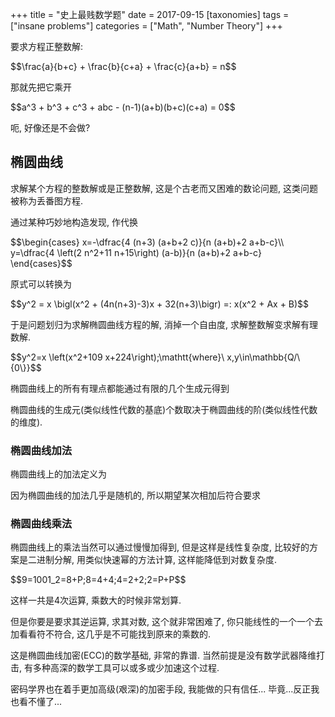 +++
title = "史上最贱数学题"
date = 2017-09-15
[taxonomies]
tags = ["insane problems"]
categories = ["Math", "Number Theory"]
+++

<p>要求方程正整数解:</p><p class="math">$$\frac{a}{b+c} + \frac{b}{c+a} + \frac{c}{a+b} = n$$</p> <p>那就先把它乘开</p><p class="math">$$a^3 + b^3 + c^3 + abc - (n-1)(a+b)(b+c)(c+a) = 0$$</p> <p>呃, 好像还是不会做?</p><p><!--more--></p><h2>椭圆曲线</h2><p>求解某个方程的整数解或是正整数解, 这是个古老而又困难的数论问题, 这类问题被称为丢番图方程.</p><p>通过某种巧妙地构造发现, 作代换</p><p class="math">$$\begin{cases}
x=-\dfrac{4 (n+3) (a+b+2 c)}{n (a+b)+2 a+b-c}\\
y=\dfrac{4 \left(2 n^2+11 n+15\right) (a-b)}{n (a+b)+2 a+b-c}
\end{cases}$$</p> <p>原式可以转换为</p><p class="math">$$y^2 = x \bigl(x^2 + (4n(n+3)-3)x + 32(n+3)\bigr) =: x(x^2 + Ax + B)$$</p> <p>于是问题划归为求解椭圆曲线方程的解, 消掉一个自由度, 求解整数解变求解有理数解.</p><p class="math">$$y^2=x \left(x^2+109 x+224\right);\mathtt{where}\ x,y\in\mathbb{Q/\{0\}}$$</p> <p>椭圆曲线上的所有有理点都能通过有限的几个生成元得到</p><p>椭圆曲线的生成元(类似线性代数的基底)个数取决于椭圆曲线的阶(类似线性代数的维度).</p><h3>椭圆曲线加法</h3><p>椭圆曲线上的加法定义为</p><p>因为椭圆曲线的加法几乎是随机的, 所以期望某次相加后符合要求</p><h3>椭圆曲线乘法</h3><p>椭圆曲线上的乘法当然可以通过慢慢加得到, 但是这样是线性复杂度, 比较好的方案是二进制分解, 用类似快速幂的方法计算, 这样能降低到对数复杂度.</p><p class="math">$$9=1001_2=8+P;8=4+4;4=2+2;2=P+P$$</p> <p>这样一共是4次运算, 乘数大的时候非常划算.</p><p>但是你要是要求其逆运算, 求其对数, 这个就非常困难了, 你只能线性的一个一个去加看看符不符合, 这几乎是不可能找到原来的乘数的.</p><p>这是椭圆曲线加密(ECC)的数学基础, 非常的靠谱. 当然前提是没有数学武器降维打击, 有多种高深的数学工具可以或多或少加速这个过程.</p><p>密码学界也在着手更加高级(艰深)的加密手段, 我能做的只有信任... 毕竟...反正我也看不懂了...</p>
